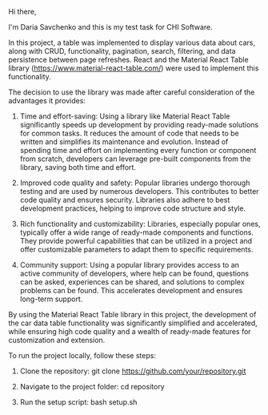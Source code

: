 Hi there,

I'm Daria Savchenko and this is my test task for CHI Software. 

In this project, a table was implemented to display various data about cars, along with CRUD, functionality, pagination,
search, filtering, and data persistence between page refreshes. React and the Material React Table library 
(https://www.material-react-table.com/) were used to implement this functionality.

The decision to use the library was made after careful consideration of the advantages it provides:

1. Time and effort-saving: Using a library like Material React Table significantly speeds up development by providing 
ready-made solutions for common tasks. It reduces the amount of code that needs to be written and simplifies its 
maintenance and evolution. Instead of spending time and effort on implementing every function or component from scratch, 
developers can leverage pre-built components from the library, saving both time and effort.

2. Improved code quality and safety: Popular libraries undergo thorough testing and are used by numerous developers. 
This contributes to better code quality and ensures security. Libraries also adhere to best development practices, 
helping to improve code structure and style.

3. Rich functionality and customizability: Libraries, especially popular ones, typically offer a wide range of ready-made
components and functions. They provide powerful capabilities that can be utilized in a project and offer customizable 
parameters to adapt them to specific requirements.

4. Community support: Using a popular library provides access to an active community of developers, where help can be 
found, questions can be asked, experiences can be shared, and solutions to complex problems can be found. This 
accelerates development and ensures long-term support.

By using the Material React Table library in this project, the development of the car data table functionality was 
significantly simplified and accelerated, while ensuring high code quality and a wealth of ready-made features for 
customization and extension.

To run the project locally, follow these steps:

1. Clone the repository:
git clone https://github.com/your/repository.git

2. Navigate to the project folder:
cd repository

3. Run the setup script:
bash setup.sh

